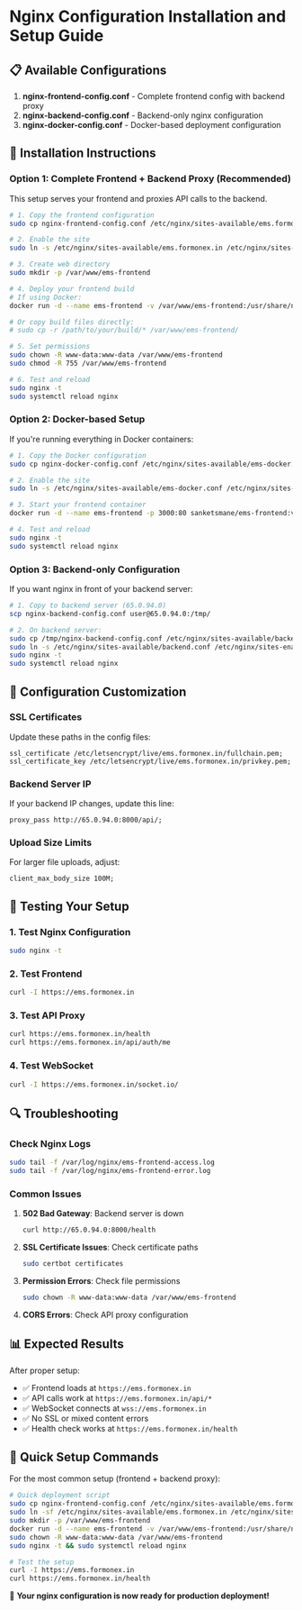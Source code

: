 # Nginx Configuration Installation and Setup Guide

## 📋 Available Configurations

1. **nginx-frontend-config.conf** - Complete frontend config with backend proxy
2. **nginx-backend-config.conf** - Backend-only nginx configuration  
3. **nginx-docker-config.conf** - Docker-based deployment configuration

## 🚀 Installation Instructions

### Option 1: Complete Frontend + Backend Proxy (Recommended)

This setup serves your frontend and proxies API calls to the backend.

```bash
# 1. Copy the frontend configuration
sudo cp nginx-frontend-config.conf /etc/nginx/sites-available/ems.formonex.in

# 2. Enable the site
sudo ln -s /etc/nginx/sites-available/ems.formonex.in /etc/nginx/sites-enabled/

# 3. Create web directory
sudo mkdir -p /var/www/ems-frontend

# 4. Deploy your frontend build
# If using Docker:
docker run -d --name ems-frontend -v /var/www/ems-frontend:/usr/share/nginx/html sanketsmane/ems-frontend:v4.3

# Or copy build files directly:
# sudo cp -r /path/to/your/build/* /var/www/ems-frontend/

# 5. Set permissions
sudo chown -R www-data:www-data /var/www/ems-frontend
sudo chmod -R 755 /var/www/ems-frontend

# 6. Test and reload
sudo nginx -t
sudo systemctl reload nginx
```

### Option 2: Docker-based Setup

If you're running everything in Docker containers:

```bash
# 1. Copy the Docker configuration
sudo cp nginx-docker-config.conf /etc/nginx/sites-available/ems-docker.conf

# 2. Enable the site
sudo ln -s /etc/nginx/sites-available/ems-docker.conf /etc/nginx/sites-enabled/

# 3. Start your frontend container
docker run -d --name ems-frontend -p 3000:80 sanketsmane/ems-frontend:v4.3

# 4. Test and reload
sudo nginx -t
sudo systemctl reload nginx
```

### Option 3: Backend-only Configuration

If you want nginx in front of your backend server:

```bash
# 1. Copy to backend server (65.0.94.0)
scp nginx-backend-config.conf user@65.0.94.0:/tmp/

# 2. On backend server:
sudo cp /tmp/nginx-backend-config.conf /etc/nginx/sites-available/backend.conf
sudo ln -s /etc/nginx/sites-available/backend.conf /etc/nginx/sites-enabled/
sudo nginx -t
sudo systemctl reload nginx
```

## 🔧 Configuration Customization

### SSL Certificates

Update these paths in the config files:
```nginx
ssl_certificate /etc/letsencrypt/live/ems.formonex.in/fullchain.pem;
ssl_certificate_key /etc/letsencrypt/live/ems.formonex.in/privkey.pem;
```

### Backend Server IP

If your backend IP changes, update this line:
```nginx
proxy_pass http://65.0.94.0:8000/api/;
```

### Upload Size Limits

For larger file uploads, adjust:
```nginx
client_max_body_size 100M;
```

## 🧪 Testing Your Setup

### 1. Test Nginx Configuration
```bash
sudo nginx -t
```

### 2. Test Frontend
```bash
curl -I https://ems.formonex.in
```

### 3. Test API Proxy
```bash
curl https://ems.formonex.in/health
curl https://ems.formonex.in/api/auth/me
```

### 4. Test WebSocket
```bash
curl -I https://ems.formonex.in/socket.io/
```

## 🔍 Troubleshooting

### Check Nginx Logs
```bash
sudo tail -f /var/log/nginx/ems-frontend-access.log
sudo tail -f /var/log/nginx/ems-frontend-error.log
```

### Common Issues

1. **502 Bad Gateway**: Backend server is down
   ```bash
   curl http://65.0.94.0:8000/health
   ```

2. **SSL Certificate Issues**: Check certificate paths
   ```bash
   sudo certbot certificates
   ```

3. **Permission Errors**: Check file permissions
   ```bash
   sudo chown -R www-data:www-data /var/www/ems-frontend
   ```

4. **CORS Errors**: Check API proxy configuration

## 📊 Expected Results

After proper setup:
- ✅ Frontend loads at `https://ems.formonex.in`
- ✅ API calls work at `https://ems.formonex.in/api/*`
- ✅ WebSocket connects at `wss://ems.formonex.in`
- ✅ No SSL or mixed content errors
- ✅ Health check works at `https://ems.formonex.in/health`

## 🎯 Quick Setup Commands

For the most common setup (frontend + backend proxy):

```bash
# Quick deployment script
sudo cp nginx-frontend-config.conf /etc/nginx/sites-available/ems.formonex.in
sudo ln -sf /etc/nginx/sites-available/ems.formonex.in /etc/nginx/sites-enabled/
sudo mkdir -p /var/www/ems-frontend
docker run -d --name ems-frontend -v /var/www/ems-frontend:/usr/share/nginx/html sanketsmane/ems-frontend:v4.3
sudo chown -R www-data:www-data /var/www/ems-frontend
sudo nginx -t && sudo systemctl reload nginx

# Test the setup
curl -I https://ems.formonex.in
curl https://ems.formonex.in/health
```

🎉 **Your nginx configuration is now ready for production deployment!**